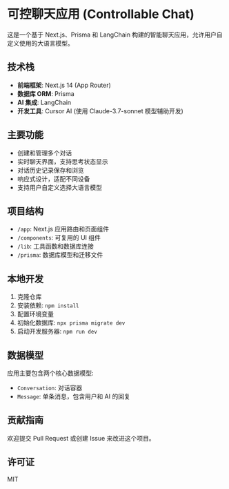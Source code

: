 # 可控聊天应用 (Controllable Chat)

这是一个基于 Next.js、Prisma 和 LangChain 构建的智能聊天应用，允许用户自定义使用的大语言模型。

## 技术栈

- **前端框架**: Next.js 14 (App Router)
- **数据库 ORM**: Prisma
- **AI 集成**: LangChain
- **开发工具**: Cursor AI (使用 Claude-3.7-sonnet 模型辅助开发)

## 主要功能

- 创建和管理多个对话
- 实时聊天界面，支持思考状态显示
- 对话历史记录保存和浏览
- 响应式设计，适配不同设备
- 支持用户自定义选择大语言模型

## 项目结构

- `/app`: Next.js 应用路由和页面组件
- `/components`: 可复用的 UI 组件
- `/lib`: 工具函数和数据库连接
- `/prisma`: 数据库模型和迁移文件

## 本地开发

1. 克隆仓库
2. 安装依赖: `npm install`
3. 配置环境变量
4. 初始化数据库: `npx prisma migrate dev`
5. 启动开发服务器: `npm run dev`

## 数据模型

应用主要包含两个核心数据模型:

- `Conversation`: 对话容器
- `Message`: 单条消息，包含用户和 AI 的回复

## 贡献指南

欢迎提交 Pull Request 或创建 Issue 来改进这个项目。

## 许可证

MIT

